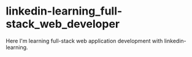 # linkedin-learning_full-stack_web_developer
Here I'm learning full-stack web application development with linkedin-learning. 
